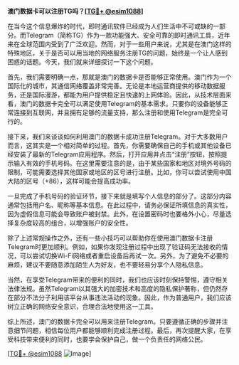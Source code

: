 **澳门数据卡可以注册TG吗？[[TG💪+ @esim1088](https://t.me/s/esim1088)]**

在当今这个信息爆炸的时代，即时通讯软件已经成为人们生活中不可或缺的一部分。而Telegram（简称TG）作为一款功能强大、安全可靠的即时通讯工具，近年来在全球范围内受到了广泛欢迎。然而，对于一些用户来说，尤其是在澳门这样的特殊地区，关于是否可以用当地的网络服务注册TG的问题，始终是一个让人感到困惑的话题。今天，我们就来详细探讨一下这个问题。

首先，我们需要明确一点，那就是澳门的数据卡是否能够正常使用。澳门作为一个国际化的城市，其通信网络覆盖非常完善。无论是本地运营商提供的移动数据服务，还是国际漫游，都能为用户提供稳定且快速的上网体验。因此，从技术层面来看，澳门的数据卡完全可以满足使用Telegram的基本需求。只要你的设备能够正常连接到互联网，并且拥有足够的流量支持，那么注册和使用Telegram是完全可行的。

接下来，我们来谈谈如何利用澳门的数据卡成功注册Telegram。对于大多数用户而言，这其实是一个相对简单的过程。首先，你需要确保自己的手机或其他设备已经安装了最新的Telegram应用程序。然后，打开应用并点击“注册”按钮，按照提示输入有效的手机号码。在这里需要注意的是，由于某些国家和地区对境外号码的限制，可能需要选择其他国家或地区的区号进行注册。比如，你可以尝试使用中国大陆的区号（+86），这样可能会提高成功率。

一旦完成了手机号码的验证环节，接下来就是填写个人信息的部分了。这部分内容通常包括用户名、昵称等基本信息。在此过程中，请务必保证所填信息的真实性，因为虚假信息可能会导致账户被封禁。此外，在设置密码时也要格外小心，尽量选择复杂度较高的组合，以增强账户的安全性。

除了上述常规操作之外，还有一些小技巧可以帮助你在使用澳门数据卡注册Telegram时更加顺利。例如，如果你发现注册过程中出现了验证码无法接收的情况，可以尝试切换Wi-Fi网络或者重启设备后再试一次。另外，为了避免不必要的麻烦，建议不要随意添加陌生人为好友，也不要轻易分享个人隐私信息。

当然，在享受Telegram带来的便利的同时，我们也应该时刻保持警惕，遵守相关法律法规。虽然Telegram以其强大的加密技术和高度的隐私保护著称，但仍然存在部分不法分子利用该平台从事违法活动的现象。因此，作为普通用户，我们应该树立正确的网络安全意识，合理合法地使用这一工具。

综上所述，澳门的数据卡完全可以用来注册Telegram。只要遵循正确的步骤并注意细节问题，相信每位用户都能够顺利完成注册过程。最后，再次提醒大家，在享受科技带来便利的同时，也要学会保护自己，做一个负责任的网络公民。

[[TG💪+ @esim1088](https://t.me/s/esim1088) ![Image](https://i.postimg.cc/4NQfJmqS/Snipaste-2025-05-13-00-14-12.png)]